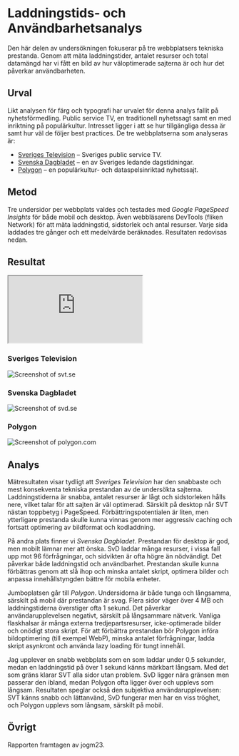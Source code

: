 Laddningstids- och Användbarhetsanalys
=======================

Den här delen av undersökningen fokuserar på tre webbplatsers tekniska prestanda. Genom att mäta laddningstider, antalet resurser och total datamängd har vi fått en bild av hur väloptimerade sajterna är och hur det påverkar användbarheten.

Urval
-----------------------

Likt analysen för färg och typografi har urvalet för denna analys fallit på nyhetsförmedling. Public service TV, en traditionell nyhetssagt samt en med inriktning på populärkultur. Intresset ligger i att se hur tillgängliga dessa är samt hur väl de följer best practices.
De tre webbplatserna som analyseras är:
- [Sveriges Television](https://www.svt.se) – Sveriges public service TV.
- [Svenska Dagbladet](https://www.svd.se) – en av Sveriges ledande dagstidningar.
- [Polygon](https://www.polygon.com) – en populärkultur- och dataspelsinriktad nyhetssajt.

Metod
-----------------------

Tre undersidor per webbplats valdes och testades med *Google PageSpeed Insights* för både mobil och desktop. Även webbläsarens DevTools (fliken Network) för att mäta laddningstid, sidstorlek och antal resurser. Varje sida laddades tre gånger och ett medelvärde beräknades. Resultaten redovisas nedan.

Resultat
-----------------------

<div class="embed-container">
<iframe src="https://docs.google.com/spreadsheets/d/e/2PACX-1vRu3ZNfpdm-TClo3PNn7bT0LHR4s1SuxZifyGeSLRxvgM-TJ0ZdzXY8VvKoplH7pVMoE9OTEePK9dTK/pubhtml?gid=0&amp;single=true&amp;widget=true&amp;headers=false"></iframe>
</div>

### Sveriges Television

<img src="%base_url%/image/svt.png?w=1200&save-as=webp" alt="Screenshot of svt.se">

### Svenska Dagbladet
<img src="%base_url%/image/svd.png?w=1200&save-as=webp" alt="Screenshot of svd.se">

### Polygon
<img src="%base_url%/image/polygon.png?w=1200&save-as=webp" alt="Screenshot of polygon.com">


Analys
-----------------------

Mätresultaten visar tydligt att *Sveriges Television* har den snabbaste och mest konsekventa tekniska prestandan av de undersökta sajterna. Laddningstiderna är snabba, antalet resurser är lågt och sidstorleken hålls nere, vilket talar för att sajten är väl optimerad. Särskilt på desktop når SVT nästan toppbetyg i PageSpeed. Förbättringspotentialen är liten, men ytterligare prestanda skulle kunna vinnas genom mer aggressiv caching och fortsatt optimering av bildformat och kodladdning.

På andra plats finner vi *Svenska Dagbladet*. Prestandan för desktop är god, men mobilt lämnar mer att önska. SvD laddar många resurser, i vissa fall upp mot 96 förfrågningar, och sidvikten är ofta högre än nödvändigt. Det påverkar både laddningstid och användbarhet. Prestandan skulle kunna förbättras genom att slå ihop och minska antalet skript, optimera bilder och anpassa innehållstyngden bättre för mobila enheter.

Jumboplatsen går till *Polygon*. Undersidorna är både tunga och långsamma, särskilt på mobil där prestandan är svag. Flera sidor väger över 4 MB och laddningstiderna överstiger ofta 1 sekund. Det påverkar användarupplevelsen negativt, särskilt på långsammare nätverk. Vanliga flaskhalsar är många externa tredjepartsresurser, icke-optimerade bilder och onödigt stora skript. För att förbättra prestandan bör Polygon införa bildoptimering (till exempel WebP), minska antalet förfrågningar, ladda skript asynkront och använda lazy loading för tungt innehåll.

Jag upplever en snabb webbplats som en som laddar under 0,5 sekunder, medan en laddningstid på över 1 sekund känns märkbart långsam. Med det som gräns klarar SVT alla sidor utan problem. SvD ligger nära gränsen men passerar den ibland, medan Polygon ofta ligger över och upplevs som långsam. Resultaten speglar också den subjektiva användarupplevelsen: SVT känns snabb och lättanvänd, SvD fungerar men har en viss tröghet, och Polygon upplevs som långsam, särskilt på mobil.


Övrigt
-----------------------

Rapporten framtagen av jogm23.
